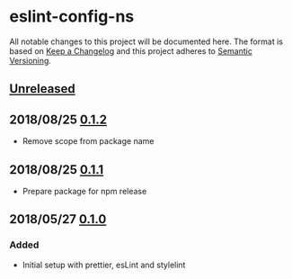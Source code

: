 # eslint-config-ns

All notable changes to this project will be documented here. The format is based
on [Keep a Changelog](http://keepachangelog.com/en/1.0.0/) and this project
adheres to [Semantic Versioning](http://semver.org/spec/v2.0.0.html).

## [Unreleased][1]

## 2018/08/25 [0.1.2][4]

- Remove scope from package name

## 2018/08/25 [0.1.1][3]

- Prepare package for npm release

## 2018/05/27 [0.1.0][2]

### Added

- Initial setup with prettier, esLint and stylelint

[1]: https://github.com/natterstefan/eslint-config-ns/compare/v0.1.0...HEAD
[2]: https://github.com/natterstefan/eslint-config-ns/releases/tag/v0.1.0
[3]: https://github.com/natterstefan/eslint-config-ns/releases/tag/v0.1.1
[4]: https://github.com/natterstefan/eslint-config-ns/releases/tag/v0.1.2
